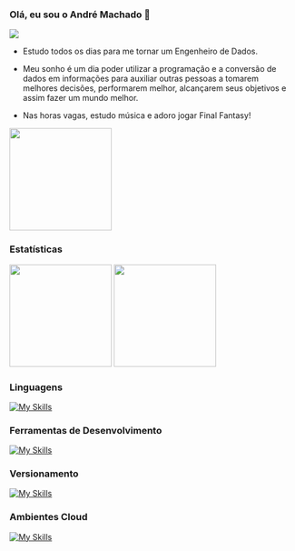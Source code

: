 ### Olá, eu sou o André Machado 👋

<img src="https://steamuserimages-a.akamaihd.net/ugc/945094571616867748/680E4979CC75A2310664E0883F3F3FC6CBECA3BE/?imw=5000&imh=5000&ima=fit&impolicy=Letterbox&imcolor=%23000000&letterbox=fals">

- Estudo todos os dias para me tornar um Engenheiro de Dados.

- Meu sonho é um dia poder utilizar a programação e a conversão de dados em informações para auxiliar outras pessoas a tomarem melhores decisões, performarem melhor, alcançarem seus objetivos e assim fazer um mundo melhor.

- Nas horas vagas, estudo música e adoro jogar Final Fantasy!

<img height="180em" src="https://images-wixmp-ed30a86b8c4ca887773594c2.wixmp.com/f/1ea08e12-847b-4c43-8433-ff86b833fd7b/dg2e01b-1fcc9df1-eca3-4f3a-892f-1a29b8809940.gif?token=eyJ0eXAiOiJKV1QiLCJhbGciOiJIUzI1NiJ9.eyJzdWIiOiJ1cm46YXBwOjdlMGQxODg5ODIyNjQzNzNhNWYwZDQxNWVhMGQyNmUwIiwiaXNzIjoidXJuOmFwcDo3ZTBkMTg4OTgyMjY0MzczYTVmMGQ0MTVlYTBkMjZlMCIsIm9iaiI6W1t7InBhdGgiOiJcL2ZcLzFlYTA4ZTEyLTg0N2ItNGM0My04NDMzLWZmODZiODMzZmQ3YlwvZGcyZTAxYi0xZmNjOWRmMS1lY2EzLTRmM2EtODkyZi0xYTI5Yjg4MDk5NDAuZ2lmIn1dXSwiYXVkIjpbInVybjpzZXJ2aWNlOmZpbGUuZG93bmxvYWQiXX0.KQepTUONiZUsa9RAPVk5xPJK8toeG9QgJWTwbaV2haM"/>

### Estatísticas

<div>
  <img height="180em" src="https://github-readme-stats.vercel.app/api?username=andre-ls&theme=shadow_blue&locale=pt-br&layout=compact)](https://github.com/anuraghazra/github-readme-stats"/>
  <img height="180em" src="https://github-readme-stats.vercel.app/api/top-langs/?username=andre-ls&theme=shadow_blue&locale=pt-br&size_weight=0.1&count_weight=1&layout=compact"/>
</div>

### Linguagens

[![My Skills](https://skillicons.dev/icons?i=py,java)](https://skillicons.dev)

### Ferramentas de Desenvolvimento

[![My Skills](https://skillicons.dev/icons?i=vscode,neovim,docker,linux,postgresql)](https://skillicons.dev)

### Versionamento

[![My Skills](https://skillicons.dev/icons?i=git,github,gitlab)](https://skillicons.dev)

### Ambientes Cloud

[![My Skills](https://skillicons.dev/icons?i=aws,gcp)](https://skillicons.dev)

